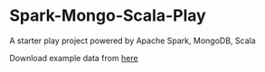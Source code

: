 # Spark-Mongo-Scala-Play
A starter play project powered by Apache Spark, MongoDB, Scala

Download example data from [here](http://jsonstudio.com/wp-content/uploads/2014/02/companies.zip)